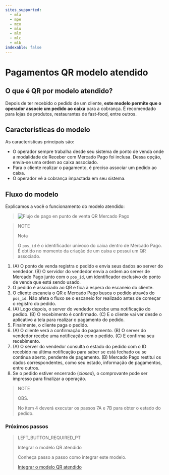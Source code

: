 ```yaml
---
sites_supported:
  - mla
  - mpe
  - mco
  - mlu
  - mlm
  - mlc
  - mlb
indexable: false
---
```


# Pagamentos QR modelo atendido

## O que é QR por modelo atendido?

Depois de ter recebido o pedido de um cliente, **este modelo permite que o operador associe um pedido ao caixa** para a cobrança. É recomendado para lojas de produtos, restaurantes de fast-food, entre outros. 

## Características do modelo

As características principais são:

- O operador sempre trabalha desde seu sistema de ponto de venda onde a modalidade de Receber com Mercado Pago foi inclusa. Dessa opção, envia-se uma ordem ao caixa associado. 
- Para o cliente realizar o pagamento, é preciso associar um pedido ao caixa. 
- O operador vê a cobrança impactada em seu sistema. 


## Fluxo do modelo

Explicamos a você o funcionamento do modelo atendido: 

> ![Flujo de pago en punto de venta QR Mercado Pago](/images/qr-user-flow.pt.png)

<span></span>

> NOTE
>
> Nota
>
> O `pos_id` é o identificador unívoco do caixa dentro de Mercado Pago. É obtido no momento da criação de um caixa e possui um QR associado.

1. (A) O ponto de venda registra o pedido e envia seus dados ao server do vendedor. 
	(B) O servidor do vendedor envia a ordem ao server de Mercado Pago junto com o `pos_id`, um identificador exclusivo do ponto de venda que está sendo usado.
2. O pedido é associado ao QR e fica à espera do escaneio do cliente. 
3. O cliente escaneia o QR e Mercado Pago busca  o pedido através do `pos_id`. Não afeta o fluxo se o escaneio for realizado antes de começar o registro do pedido. 
4. (A) Logo depois, o server do vendedor recebe uma notificação do pedido. 
(B) O recebimento é confirmado. 
(C) E o cliente vai ver desde o aplicativo a tela para realizar o pagamento do pedido. 
5. Finalmente, o cliente paga o pedido. 
6. (A) O cliente verá a confirmação do pagamento. 
(B) O server do vendedor recebe uma notificação com o pedido. 
(C) E confirma seu recebimento. 
7. (A) O server do vendedor consulta o estado do pedido com o ID recebido na última notificação para saber se está fechado ou se continua aberto, pendente de pagamento. 
(B) Mercado Pago restitui os dados correspondentes, como seu estado, informação  de pagamentos, entre outros. 
8. Se o pedido estiver encerrado (_closed_), o comprovante pode ser impresso para finalizar a operação. 

> NOTE
> 
> OBS.
> 
> No item 4 deverá executar os passos 7A e 7B para obter o estado do pedido. 

### Próximos passos


> LEFT_BUTTON_REQUIRED_PT
>
> Integrar o modelo QR atendido
>
> Conheça passo a passo como integrar este modelo.
>
> [Integrar o modelo QR atendido](https://www.mercadopago[FAKER][URL][DOMAIN]/developers/pt/guides/qr-code/qr-attended-part-b)